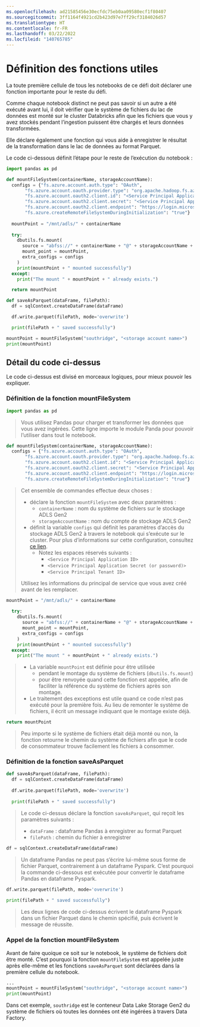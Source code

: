 ```yaml
---
ms.openlocfilehash: ad21585456e30ecfdc75eb0aa09580ecf1f80407
ms.sourcegitcommit: 3ff1164f4921cd2b423d97e7ff29cf3184026d57
ms.translationtype: HT
ms.contentlocale: fr-FR
ms.lasthandoff: 03/22/2022
ms.locfileid: "140765785"
---
```

# <a name="defining-useful-functions"></a>Définition des fonctions utiles

La toute première cellule de tous les notebooks de ce défi doit déclarer une fonction importante pour le reste du défi.

Comme chaque notebook distinct ne peut pas savoir si un autre a été exécuté avant lui, il doit vérifier que le système de fichiers du lac de données est monté sur le cluster Databricks afin que les fichiers que vous y avez stockés pendant l’ingestion puissent être chargés et leurs données transformées.

Elle déclare également une fonction qui vous aide à enregistrer le résultat de la transformation dans le lac de données au format Parquet.

Le code ci-dessous définit l’étape pour le reste de l’exécution du notebook :

```python
import pandas as pd

def mountFileSystem(containerName, storageAccountName):
  configs = {"fs.azure.account.auth.type": "OAuth",
       "fs.azure.account.oauth.provider.type": "org.apache.hadoop.fs.azurebfs.oauth2.ClientCredsTokenProvider",
       "fs.azure.account.oauth2.client.id": "<Service Principal Application ID>",
       "fs.azure.account.oauth2.client.secret": "<Service Principal Application Secret (or password)>",
       "fs.azure.account.oauth2.client.endpoint": "https://login.microsoftonline.com/<Service Principal Tenant ID>/oauth2/token",
       "fs.azure.createRemoteFileSystemDuringInitialization": "true"}
  
  mountPoint = "/mnt/adls/" + containerName
  
  try:
    dbutils.fs.mount(
      source = "abfss://" + containerName + "@" + storageAccountName + ".dfs.core.windows.net",
      mount_point = mountPoint,
      extra_configs = configs
    )
    print(mountPoint + " mounted successfully")
  except:
    print("The mount " + mountPoint + " already exists.")

  return mountPoint

def saveAsParquet(dataFrame, filePath):
  df = sqlContext.createDataFrame(dataFrame)

  df.write.parquet(filePath, mode='overwrite')

  print(filePath + " saved successfully")

mountPoint = mountFileSystem("southridge", "<storage account name>")
print(mountPoint)
```

## <a name="detailing-the-code-above"></a>Détail du code ci-dessus

Le code ci-dessus est divisé en morceaux logiques, pour mieux pouvoir les expliquer.

### <a name="defining-the-mountfilesystem-function"></a>Définition de la fonction mountFileSystem

```python
import pandas as pd
```

> Vous utilisez Pandas pour charger et transformer les données que vous avez ingérées.
> Cette ligne importe le module Panda pour pouvoir l’utiliser dans tout le notebook.

```python
def mountFileSystem(containerName, storageAccountName):
  configs = {"fs.azure.account.auth.type": "OAuth",
       "fs.azure.account.oauth.provider.type": "org.apache.hadoop.fs.azurebfs.oauth2.ClientCredsTokenProvider",
       "fs.azure.account.oauth2.client.id": "<Service Principal Application ID>",
       "fs.azure.account.oauth2.client.secret": "<Service Principal Application Secret (or password)>",
       "fs.azure.account.oauth2.client.endpoint": "https://login.microsoftonline.com/<Service Principal Tenant ID>/oauth2/token",
       "fs.azure.createRemoteFileSystemDuringInitialization": "true"}
```

> Cet ensemble de commandes effectue deux choses :
>
> - déclare la fonction `mountFileSystem` avec deux paramètres :
>     - `containerName` : nom du système de fichiers sur le stockage ADLS Gen2
>     - `storageAccountName` : nom du compte de stockage ADLS Gen2
> - définit la variable `configs` qui définit les paramètres d’accès du stockage ADLS Gen2 à travers le notebook qui s’exécute sur le cluster. Pour plus d’informations sur cette configuration, consultez [ce lien](https://docs.microsoft.com/fr-fr/azure/storage/blobs/data-lake-storage-use-databricks-spark#create-a-file-system-and-mount-it).
>     - Notez les espaces réservés suivants :
>         - `<Service Principal Application ID>`
>         - `<Service Principal Application Secret (or password)>`
>         - `<Service Principal Tenant ID>`
>
> Utilisez les informations du principal de service que vous avez créé avant de les remplacer.

```python
mountPoint = "/mnt/adls/" + containerName
  
  try:
    dbutils.fs.mount(
      source = "abfss://" + containerName + "@" + storageAccountName + ".dfs.core.windows.net",
      mount_point = mountPoint,
      extra_configs = configs
    )
    print(mountPoint + " mounted successfully")
  except:
    print("The mount " + mountPoint + " already exists.")
```

> - La variable `mountPoint` est définie pour être utilisée
>     - pendant le montage du système de fichiers (`dbutils.fs.mount`)
>     - pour être renvoyée quand cette fonction est appelée, afin de faciliter la référence du système de fichiers après son montage.
> - Le traitement des exceptions est utile quand ce code n’est pas exécuté pour la première fois. Au lieu de remonter le système de fichiers, il écrit un message indiquant que le montage existe déjà.

```python
return mountPoint
```

> Peu importe si le système de fichiers était déjà monté ou non, la fonction retourne le chemin du système de fichiers afin que le code de consommateur trouve facilement les fichiers à consommer.

### <a name="defining-the-saveasparquet-function"></a>Définition de la fonction saveAsParquet

```python
def saveAsParquet(dataFrame, filePath):
  df = sqlContext.createDataFrame(dataFrame)
  
  df.write.parquet(filePath, mode='overwrite')
  
  print(filePath + " saved successfully")
```

> Le code ci-dessus déclare la fonction `saveAsParquet`, qui reçoit les paramètres suivants :
>
> - `dataFrame` : dataframe Pandas à enregistrer au format Parquet
> - `filePath` : chemin du fichier à enregistrer

```python
df = sqlContext.createDataFrame(dataFrame)
```

> Un dataframe Pandas ne peut pas s’écrire lui-même sous forme de fichier Parquet, contrairement à un dataframe Pyspark. C’est pourquoi la commande ci-dessous est exécutée pour convertir le dataframe Pandas en dataframe Pyspark.

```python
df.write.parquet(filePath, mode='overwrite')
  
print(filePath + " saved successfully")
```

> Les deux lignes de code ci-dessus écrivent le dataframe Pyspark dans un fichier Parquet dans le chemin spécifié, puis écrivent le message de réussite.

### <a name="calling-the-mountfilesystem-function"></a>Appel de la fonction mountFileSystem

Avant de faire quoique ce soit sur le notebook, le système de fichiers doit être monté. C’est pourquoi la fonction `mountFileSystem` est appelée juste après elle-même et les fonctions `saveAsParquet` sont déclarées dans la première cellule du notebook.

```python
...
mountPoint = mountFileSystem("southridge", "<storage account name>")
print(mountPoint)
```

Dans cet exemple, `southridge` est le conteneur Data Lake Storage Gen2 du système de fichiers où toutes les données ont été ingérées à travers Data Factory.